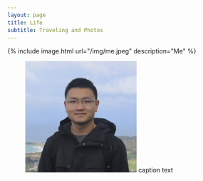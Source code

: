 ```yaml
---
layout: page
title: Life
subtitle: Traveling and Photos
---
```


{% include image.html url="/img/me.jpeg" description="Me" %}

<figure>
    <img src="/img/me.jpeg"
         height="250"
         width="250"
         alt="Elephant at sunset">
    <caption align="bottom">caption text</caption>
</figure>